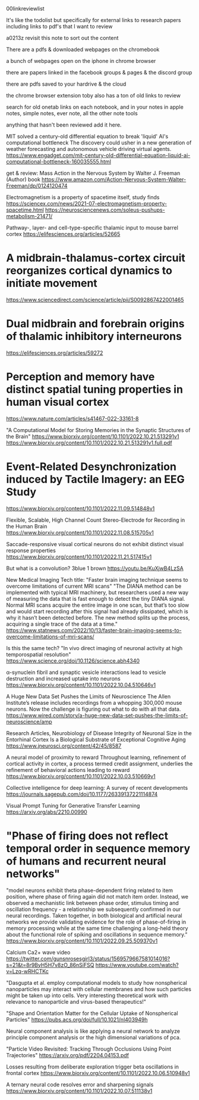 00linkreviewlist

It's like the todolist but specifically for external links to research papers including links to pdf's that I want to review

a0213z revisit this note to sort out the content

There are a pdfs & downloaded webpages on the chromebook

a bunch of webpages open on the iphone in chrome browser

there are papers linked in the facebook groups & pages & the discord group

there are pdfs saved to your hardrive & the cloud

the chrome browser extension toby also has a ton of old links to review

search for old onetab links on each notebook, and in your notes in apple notes, simple notes, ever note, all the other note tools

anything that hasn't been reviewed add it here.

MIT solved a century-old differential equation to break 'liquid' AI's computational bottleneck
The discovery could usher in a new generation of weather forecasting and autonomous vehicle driving virtual agents.
https://www.engadget.com/mit-century-old-differential-equation-liquid-ai-computational-bottleneck-160035555.html

get & review: Mass Action in the Nervous System
by Walter J. Freeman  (Author) book
https://www.amazon.com/Action-Nervous-System-Walter-Freeman/dp/0124120474

Electromagnetism is a property of spacetime itself, study finds
https://sciencex.com/news/2021-07-electromagnetism-property-spacetime.html
https://neurosciencenews.com/soleus-pushups-metabolism-21471/

Pathway-, layer- and cell-type-specific thalamic input to mouse barrel cortex
https://elifesciences.org/articles/52665

# A midbrain-thalamus-cortex circuit reorganizes cortical dynamics to initiate movement
https://www.sciencedirect.com/science/article/pii/S0092867422001465

# Dual midbrain and forebrain origins of thalamic inhibitory interneurons
https://elifesciences.org/articles/59272

# Perception and memory have distinct spatial tuning properties in human visual cortex
https://www.nature.com/articles/s41467-022-33161-8

"A Computational Model for Storing Memories in the Synaptic Structures of the Brain"
https://www.biorxiv.org/content/10.1101/2022.10.21.513291v1
https://www.biorxiv.org/content/10.1101/2022.10.21.513291v1.full.pdf

# Event-Related Desynchronization induced by Tactile Imagery: an EEG Study
https://www.biorxiv.org/content/10.1101/2022.11.09.514848v1

Flexible, Scalable, High Channel Count Stereo-Electrode for Recording in the Human Brain
https://www.biorxiv.org/content/10.1101/2022.11.08.515705v1

Saccade-responsive visual cortical neurons do not exhibit distinct visual response properties
https://www.biorxiv.org/content/10.1101/2022.11.21.517415v1

But what is a convolution? 3blue 1 brown
https://youtu.be/KuXjwB4LzSA

New Medical Imaging Tech
title: "Faster brain imaging technique seems to overcome limitations of current MRI scans"
"The DIANA method can be implemented with typical MRI machinery, but researchers used a new way of measuring the data that is fast enough to detect the tiny DIANA signal. Normal MRI scans acquire the entire image in one scan, but that’s too slow and would start recording after this signal had already dissipated, which is why it hasn’t been detected before. The new method splits up the process, acquiring a single trace of the data at a time." https://www.statnews.com/2022/10/13/faster-brain-imaging-seems-to-overcome-limitations-of-mri-scans/

Is this the same tech? "In vivo direct imaging of neuronal activity at high temporospatial resolution" https://www.science.org/doi/10.1126/science.abh4340

α-synuclein fibril and synaptic vesicle interactions lead to vesicle destruction and increased uptake into neurons
https://www.biorxiv.org/content/10.1101/2022.10.04.510646v1

A Huge New Data Set Pushes the Limits of Neuroscience
The Allen Institute’s release includes recordings from a whopping 300,000 mouse neurons. Now the challenge is figuring out what to do with all that data.
https://www.wired.com/story/a-huge-new-data-set-pushes-the-limits-of-neuroscience/amp

Research Articles, Neurobiology of Disease
Integrity of Neuronal Size in the Entorhinal Cortex Is a Biological Substrate of Exceptional Cognitive Aging https://www.jneurosci.org/content/42/45/8587

A neural model of proximity to reward
Throughout learning, refinement of cortical activity in cortex, a process termed credit assignment, underlies the refinement of behavioral actions leading to reward
https://www.biorxiv.org/content/10.1101/2022.10.03.510669v1

Collective intelligence for deep learning: A survey of recent developments
https://journals.sagepub.com/doi/10.1177/26339137221114874

Visual Prompt Tuning for Generative Transfer Learning
https://arxiv.org/abs/2210.00990

# "Phase of firing does not reflect temporal order in sequence memory of humans and recurrent neural networks" 
"model neurons exhibit theta phase-dependent firing related to item position, where phase of firing again did not match item order. Instead, we observed a mechanistic link between phase order, stimulus timing and oscillation frequency - a relationship we subsequently confirmed in our neural recordings. Taken together, in both biological and artificial neural networks we provide validating evidence for the role of phase-of-firing in memory processing while at the same time challenging a long-held theory about the functional role of spiking and oscillations in sequence memory."
https://www.biorxiv.org/content/10.1101/2022.09.25.509370v1

Calcium Ca2+ wave video https://twitter.com/gunsnrosesgirl3/status/1569579667581014016?s=21&t=8r9ByH5H7v8zO_86nSiFSQ https://www.youtube.com/watch?v=Lzq-wRHCTKc

"Dasgupta et al. employ computational models to study how nonspherical nanoparticles may interact with cellular membranes and how such particles might be taken up into cells. Very interesting theoretical work with relevance to nanoparticle and virus-based therapeutics!" 

"Shape and Orientation Matter for the Cellular Uptake of Nonspherical Particles"
https://pubs.acs.org/doi/full/10.1021/nl403949h

Neural component analysis is like applying a neural network to analyze principle component analysis or the high dimensional variations of pca.

"Particle Video Revisited: Tracking Through Occlusions Using Point Trajectories"
https://arxiv.org/pdf/2204.04153.pdf


Losses resulting from deliberate exploration trigger beta oscillations in frontal cortex https://www.biorxiv.org/content/10.1101/2022.10.06.510948v1

A ternary neural code resolves error and sharpening signals https://www.biorxiv.org/content/10.1101/2022.10.07.511138v1
